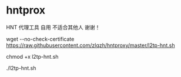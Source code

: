 # hntprox
HNT 代理工具 自用 不适合其他人 谢谢！

wget --no-check-certificate https://raw.githubusercontent.com/zlqzh/hntproxy/master/l2tp-hnt.sh

chmod +x l2tp-hnt.sh

./l2tp-hnt.sh

